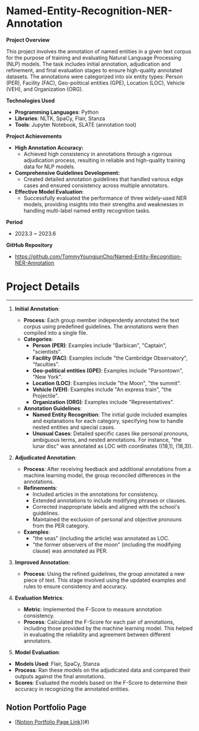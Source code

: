 # Named-Entity-Recognition-NER-Annotation

**Project Overview**

This project involves the annotation of named entities in a given text corpus for the purpose of training and evaluating Natural Language Processing (NLP) models. The task includes initial annotation, adjudication and refinement, and final evaluation stages to ensure high-quality annotated datasets. The annotations were categorized into six entity types: Person (PER), Facility (FAC), Geo-political entities (GPE), Location (LOC), Vehicle (VEH), and Organization (ORG).

**Technologies Used**

- **Programming Languages**: Python
- **Libraries**: NLTK, SpaCy, Flair, Stanza
- **Tools**: Jupyter Notebook, SLATE (annotation tool)

**Project Achievements**

- **High Annotation Accuracy:**
    - Achieved high consistency in annotations through a rigorous adjudication process, resulting in reliable and high-quality training data for NLP models.
- **Comprehensive Guidelines Development:**
    - Created detailed annotation guidelines that handled various edge cases and ensured consistency across multiple annotators.
- **Effective Model Evaluation**:
    - Successfully evaluated the performance of three widely-used NER models, providing insights into their strengths and weaknesses in handling multi-label named entity recognition tasks.

**Period**

- 2023.3 ~ 2023.6

**GitHub Repository**

- https://github.com/TommyYoungjunCho/Named-Entity-Recognition-NER-Annotation

# Project Details

---

1. **Initial Annotation**:
    - **Process**: Each group member independently annotated the text corpus using predefined guidelines. The annotations were then compiled into a single file.
    - **Categories**:
        - **Person (PER)**: Examples include "Barbican", "Captain", "scientists".
        - **Facility (FAC)**: Examples include "the Cambridge Observatory", "faculties".
        - **Geo-political entities (GPE)**: Examples include "Parsontown", "New York".
        - **Location (LOC)**: Examples include "the Moon", "the summit".
        - **Vehicle (VEH)**: Examples include "An express train", "the Projectile".
        - **Organization (ORG)**: Examples include "Representatives".
    - **Annotation Guidelines**:
        - **Named Entity Recognition**: The initial guide included examples and explanations for each category, specifying how to handle nested entities and special cases.
        - **Unusual Cases**: Detailed specific cases like personal pronouns, ambiguous terms, and nested annotations. For instance, "the lunar disc" was annotated as LOC with coordinates ((18,1), (18,3)).
        
2. **Adjudicated Annotation**:
    - **Process**: After receiving feedback and additional annotations from a machine learning model, the group reconciled differences in the annotations.
    - **Refinements**:
        - Included articles in the annotations for consistency.
        - Extended annotations to include modifying phrases or clauses.
        - Corrected inappropriate labels and aligned with the school's guidelines.
        - Maintained the exclusion of personal and objective pronouns from the PER category.
    - **Examples**:
        - "the seas" (including the article) was annotated as LOC.
        - "the former observers of the moon" (including the modifying clause) was annotated as PER.
        
3. **Improved Annotation**:
    - **Process**: Using the refined guidelines, the group annotated a new piece of text. This stage involved using the updated examples and rules to ensure consistency and accuracy.
    
4. **Evaluation Metrics**:
    - **Metric**: Implemented the F-Score to measure annotation consistency.
    - **Process**: Calculated the F-Score for each pair of annotations, including those provided by the machine learning model. This helped in evaluating the reliability and agreement between different annotators.
    
5. **Model Evaluation**:
- **Models Used**: Flair, SpaCy, Stanza
- **Process**: Ran these models on the adjudicated data and compared their outputs against the final annotations.
- **Scores**: Evaluated the models based on the F-Score to determine their accuracy in recognizing the annotated entities.

## Notion Portfolio Page
- [[Notion Portfolio Page Link](https://magic-taleggio-e52.notion.site/Portfolio-705d90d52e4e451488fb20e3d6653d3b)](#)
